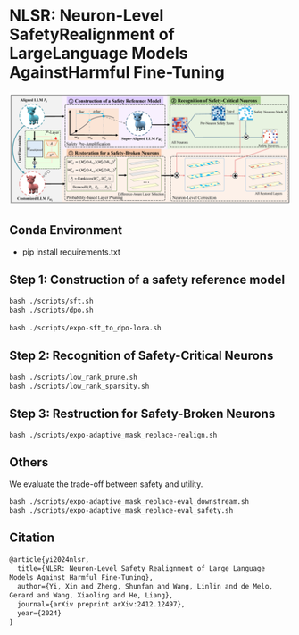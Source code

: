 
# NLSR: Neuron-Level SafetyRealignment of LargeLanguage Models AgainstHarmful Fine-Tuning


![image](overview.png)


## Conda Environment
- pip install requirements.txt


## Step 1: Construction of a safety reference model
``` 
bash ./scripts/sft.sh
bash ./scripts/dpo.sh

bash ./scripts/expo-sft_to_dpo-lora.sh
```

## Step 2: Recognition of Safety-Critical Neurons

```
bash ./scripts/low_rank_prune.sh
bash ./scripts/low_rank_sparsity.sh
```

## Step 3: Restruction for Safety-Broken Neurons

```
bash ./scripts/expo-adaptive_mask_replace-realign.sh
```

## Others
We evaluate the trade-off between safety and utility.

```
bash ./scripts/expo-adaptive_mask_replace-eval_downstream.sh
bash ./scripts/expo-adaptive_mask_replace-eval_safety.sh
```

## Citation
```
@article{yi2024nlsr,
  title={NLSR: Neuron-Level Safety Realignment of Large Language Models Against Harmful Fine-Tuning},
  author={Yi, Xin and Zheng, Shunfan and Wang, Linlin and de Melo, Gerard and Wang, Xiaoling and He, Liang},
  journal={arXiv preprint arXiv:2412.12497},
  year={2024}
}
```